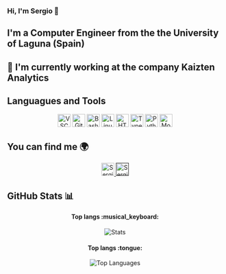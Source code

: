 ### Hi, I'm Sergio 👋

## I'm a Computer Engineer from the the University of Laguna (Spain)

## 🔭 I'm currently working at the company **Kaizten Analytics**

## Languagues and Tools
<p align="center">
<img src="https://www.vectorlogo.zone/logos/visualstudio_code/visualstudio_code-icon.svg" alt="VSC" height="30" width="30">
<img src="https://www.vectorlogo.zone/logos/git-scm/git-scm-icon.svg" alt="Git" height="30" width="30">
<img src="https://www.vectorlogo.zone/logos/gnu_bash/gnu_bash-icon.svg" alt="Bash" height="30" width="30">
<img src="https://www.vectorlogo.zone/logos/linux/linux-icon.svg" alt="Linux" height="30" width="30">
<img src="https://www.vectorlogo.zone/logos/w3_html5/w3_html5-icon.svg" alt="HTML5" height="30" width="30">
<img src="https://www.vectorlogo.zone/logos/typescriptlang/typescriptlang-icon.svg" alt="TypeScript" height="30" width="30">
<img src="https://www.vectorlogo.zone/logos/python/python-icon.svg" alt="Python" height="30" width="30">
<img src="https://www.vectorlogo.zone/logos/mongodb/mongodb-icon.svg" alt="MongoDB" height="30" width="30">
</p>

## You can find me 🌍
<p align="center">
<a href="linkedin.com/in/sergio-leopoldo-benítez-delgado-816603232/">
    <img src="https://www.vectorlogo.zone/logos/instagram/instagram-icon.svg" alt="Sergio Leopoldo LinkedIn Profile" height="30" width="30">
  </a>
<a href="">
    <img src="https://www.vectorlogo.zone/logos/linkedin/linkedin-icon.svg" alt="Sergio Leopoldo LinkedIn Profile" height="30" width="30">
  </a>
</p>

## GitHub Stats 📊
<h4 align="center">Top langs :musical_keyboard:</h4>
<p align="center">
  <img src="https://github-readme-stats.vercel.app/api?username=sergiolbd" alt="Stats">
</p>
<h4 align="center">Top langs :tongue:</h4>
<p align="center">
  <img src="https://github-readme-stats.vercel.app/api/top-langs/?username=sergiolbd&langs_count=10&theme=tokyonight&layout=compact" alt="Top Languages">
</p>


